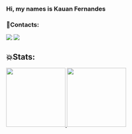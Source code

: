 ### Hi, my names is Kauan Fernandes

### 🔱Contacts:

<div>
<a href="https://instagram.com/seu-usuário-instagram-aqui" target="_blank"><img src="https://img.shields.io/badge/-Instagram-%23E4405F?style=for-the-badge&logo=instagram&logoColor=white" target="_blank"></a>
<a href = "mailto:kauangustavo2462@gmail.com"><img src="https://img.shields.io/badge/Gmail-D14836?style=for-the-badge&logo=gmail&logoColor=white" target="_blank"></a>

</div>


## 💥Stats:

<div>
<a href="https://github.com/KauanFernandes8">
<img height="160em" src="https://github-readme-stats.vercel.app/api/top-langs/?username=KauanFernandes8&layout=compact&langs_count=7&theme=dracula"/>
<img height="160em"                                                                                                                                    src="https://github-readme-stats.vercel.app/api?username=KauanFernandes8&show_icons=true&theme=dracula&include_all_commits=true&count_private=true"/>
</div>
